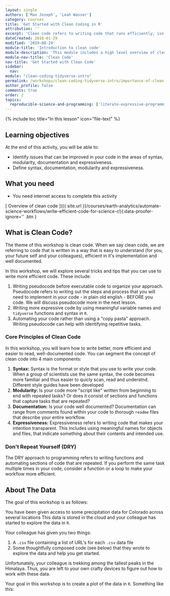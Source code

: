 ```yaml
---
layout: single
authors: ['Max Joseph', 'Leah Wasser']
category: courses
title: 'Get Started with Clean Coding in R'
attribution: ''
excerpt: 'Clean code refers to writing code that runs efficiently, isn't redundant and is easy for anyone to understand. Learn how to write clean code using the R scientific programming language.'
dateCreated: 2018-01-29
modified: '2019-08-29'
module-title: 'Introduction to clean code'
module-description: 'This module includes a high level overview of clean code concepts in R, with an activity to identify problems in a sample of messy code.'
module-nav-title: 'Clean Code'
nav-title: 'Get Started with Clean Code'
sidebar:
  nav:
module: "clean-coding-tidyverse-intro"
permalink: /workshops/clean-coding-tidyverse-intro/importance-of-clean-code/
author_profile: false
comments: true
order: 2
topics:
  reproducible-science-and-programming: ['literate-expressive-programming']
---
```


{% include toc title="In this lesson" icon="file-text" %}

<!--  This is the top block with the learning objectives (LO) -->
<div class='notice--success' markdown="1">

## <i class="fa fa-graduation-cap" aria-hidden="true"></i> Learning objectives
At the end of this activity, you will be able to:

* Identify issues that can be improved in your code in the areas of syntax, modularity, documentation and expressiveness.
* Define syntax, documentation, modularity and expressiveness.

## <i class="fa fa-check-square-o fa-2" aria-hidden="true"></i> What you need

* You need internet access to complete this activity

</div>


[<i class="fa fa-download" aria-hidden="true"></i> Overview of clean code ]({{ site.url }}/courses/earth-analytics/automate-science-workflows/write-efficient-code-for-science-r/){:data-proofer-ignore='' .btn }

## What is Clean Code?

The theme of this workshop is clean code. When we say clean code, we are 
referring to code that is written in a way that is easy to understand (for you, 
your future self and your colleagues), efficient in it's implementation and 
well documented.

In this workshop, we will explore several tricks and tips that you can use to
write more efficient code. These include:

1. Writing pseudocode before executable code to organize your approach. 
Pseudocode refers to writing out the steps and process that you will need to 
implement in your code - in plain old english - BEFORE you code. We will 
discuss pseudocode more in the next lesson.
2. Writing more expressive code by using meaningful variable names and 
`tidyverse` functions and syntax in `R`.
3. Automating your code rather than using a "copy pasta" approach. Writing 
pseudocode can help with identifying repetitive tasks.

### Core Principles of Clean Code

In this workshop, you will learn how to write better, more efficient and easier
to read, well-documented code. You can segment the concept of clean code into
4 main components:

1. **Syntax:** Syntax is the format or style that you use to write your code. 
When a group of scientists use the same syntax, the code becomes more familiar 
and thus easier to quicly scan, read and understnd. Different style guides have 
been developed
2. **Modularity:** Is your code more "script like" written from beginning to 
end with repeated tasks? Or does it consist of sections and functions that 
capture tasks that are repeated?
3. **Documentation:** Is your code well documented? Documentation can range 
from comments found within your code to thorough `readme` files that describe 
your entire workflow. 
4. **Expressiveness:** Expressiveness refers to writing code that makes your 
intention transparent. This includes using meaningful names for objects and 
files, that indicate something about their contents and intended use. 

### Don't Repeat Yourself  (DRY)

The DRY approach to programming refers to writing functions and automating 
sections of code that are repeated. If you perform the same task multiple times 
in your code, consider a function or a loop to make your workflow more 
efficient.

## About The Data

The goal of this workshop is as follows:

You have been given access to some precipitation data for Colorado across 
several locations This data is stored in the cloud and your colleague has started 
to explore the data in `R`.

Your colleague has given you two things:

1. A `.csv` file containing a list of URL's for each `.csv` data file
2. Some thoughtfully composed code (see below) that they wrote to explore the 
data and help you get started.

Unfortunately, your colleague is trekking among the tallest peaks
in the Himalaya. Thus, you are left to your own crafty devices to figure out
how to work with these data.

Your goal in this workshop is to create a plot of the data in `R`. 
Something like this:








